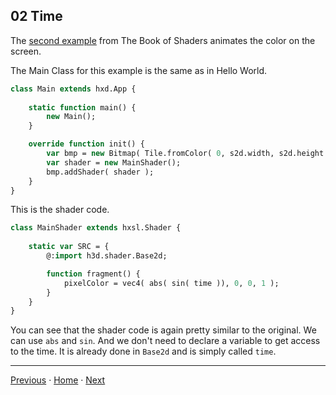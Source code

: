 
## 02 Time

The [second example](https://thebookofshaders.com/03/) from The Book of Shaders animates the color on the screen. 

The Main Class for this example is the same as in Hello World.

```haxe
class Main extends hxd.App {
	
	static function main() {
		new Main();
	}

	override function init() {
		var bmp = new Bitmap( Tile.fromColor( 0, s2d.width, s2d.height ), s2d );
		var shader = new MainShader();
		bmp.addShader( shader );
	}
}
```
 
This is the shader code.

```haxe
class MainShader extends hxsl.Shader {
	
	static var SRC = {
		@:import h3d.shader.Base2d;

		function fragment() {
			pixelColor = vec4( abs( sin( time )), 0, 0, 1 );
		}
	}
}
```
You can see that the shader code is again pretty similar to the original. We can use ```abs``` and ```sin```. And we don't need to declare a variable to get access to the time. It is already done in ```Base2d``` and is simply called ```time```.

___

[Previous](01_hello_world.md) ·  [Home](hxsl.md) · [Next](03_frag_coord.md)